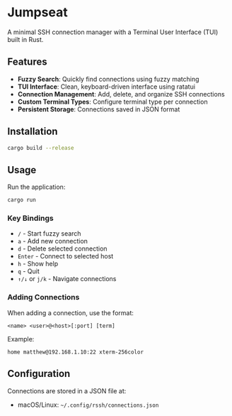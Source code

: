 # Jumpseat

A minimal SSH connection manager with a Terminal User Interface (TUI) built in Rust.

## Features

- **Fuzzy Search**: Quickly find connections using fuzzy matching
- **TUI Interface**: Clean, keyboard-driven interface using ratatui
- **Connection Management**: Add, delete, and organize SSH connections
- **Custom Terminal Types**: Configure terminal type per connection
- **Persistent Storage**: Connections saved in JSON format

## Installation

```bash
cargo build --release
```

## Usage

Run the application:

```bash
cargo run
```

### Key Bindings

- `/` - Start fuzzy search
- `a` - Add new connection
- `d` - Delete selected connection
- `Enter` - Connect to selected host
- `h` - Show help
- `q` - Quit
- `↑/↓` or `j/k` - Navigate connections

### Adding Connections

When adding a connection, use the format:
```
<name> <user>@<host>[:port] [term]
```

Example:
```
home matthew@192.168.1.10:22 xterm-256color
```

## Configuration

Connections are stored in a JSON file at:
- macOS/Linux: `~/.config/rssh/connections.json`
